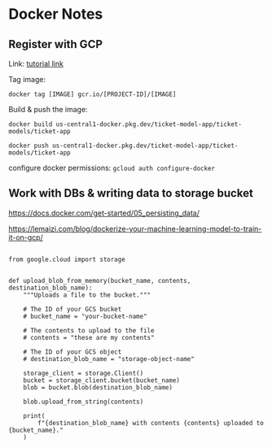 # Docker Notes

## Register with GCP

Link: 
[tutorial link](https://towardsdatascience.com/the-easiest-way-to-run-python-in-google-cloud-illustrated-d307c9e1651c)

Tag image: 

```{shell}
docker tag [IMAGE] gcr.io/[PROJECT-ID]/[IMAGE]

```

 Build & push the image:

```{shell}
docker build us-central1-docker.pkg.dev/ticket-model-app/ticket-models/ticket-app

docker push us-central1-docker.pkg.dev/ticket-model-app/ticket-models/ticket-app
```

configure docker permissions:
`gcloud auth configure-docker `

## Work with DBs & writing data to storage bucket

https://docs.docker.com/get-started/05_persisting_data/

https://lemaizi.com/blog/dockerize-your-machine-learning-model-to-train-it-on-gcp/


```{python}

from google.cloud import storage


def upload_blob_from_memory(bucket_name, contents, destination_blob_name):
    """Uploads a file to the bucket."""

    # The ID of your GCS bucket
    # bucket_name = "your-bucket-name"

    # The contents to upload to the file
    # contents = "these are my contents"

    # The ID of your GCS object
    # destination_blob_name = "storage-object-name"

    storage_client = storage.Client()
    bucket = storage_client.bucket(bucket_name)
    blob = bucket.blob(destination_blob_name)

    blob.upload_from_string(contents)

    print(
        f"{destination_blob_name} with contents {contents} uploaded to {bucket_name}."
    )

```

